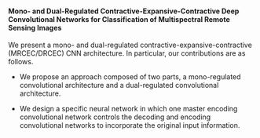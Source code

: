 #### Mono- and Dual-Regulated Contractive-Expansive-Contractive Deep Convolutional Networks for Classification of Multispectral Remote Sensing Images

We present a mono- and dual-regulated contractive-expansive-contractive (MRCEC/DRCEC) CNN architecture. In particular, our contributions are as follows.

- We propose an approach composed of two parts, a mono-regulated convolutional architecture and a dual-regulated convolutional architecture.

- We design a specific neural network in which one master encoding convolutional network controls the decoding and encoding convolutional networks to incorporate the original input information.
